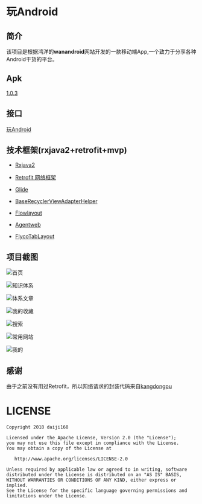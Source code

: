 
玩Android
========
简介
----
该项目是根据鸿洋的**wanandroid**网站开发的一款移动端App,一个致力于分享各种Android干货的平台。


Apk
----
[1.0.3](https://www.pgyer.com/SDIx)

接口
----
[玩Android](http://www.wanandroid.com/blog/show/2)

技术框架(rxjava2+retrofit+mvp)
-----------------------------
- [Rxjava2](https://github.com/amitshekhariitbhu/RxJava2-Android-Samples)

- [Retrofit 网络框架](http://square.github.io/retrofit/)

- [Glide](https://github.com/bumptech/glide)

- [BaseRecyclerViewAdapterHelper](https://github.com/CymChad/BaseRecyclerViewAdapterHelper)

- [Flowlayout](https://github.com/hongyangAndroid/FlowLayout)

- [Agentweb](https://github.com/Justson/AgentWeb)

- [FlycoTabLayout](https://github.com/H07000223/FlycoTabLayout)


项目截图
-------
![首页](E:\studioWorkSpace\WanAndroid\screenshot\Screenshot_2018-06-20-13-47-49.png)

![知识体系](E:\studioWorkSpace\WanAndroid\screenshot\Screenshot_2018-06-20-13-48-35.png)

![体系文章](E:\studioWorkSpace\WanAndroid\screenshot\Screenshot_2018-06-20-13-49-14.png)

![我的收藏](E:\studioWorkSpace\WanAndroid\screenshot\Screenshot_2018-06-20-13-49-14.png)

![搜索](E:\studioWorkSpace\WanAndroid\screenshot\Screenshot_2018-06-20-13-48-23.png)

![常用网站](‪E:\studioWorkSpace\WanAndroid\screenshot\Screenshot_2018-06-20-13-48-14.png)

![我的](E:\studioWorkSpace\WanAndroid\screenshot\Screenshot_2018-06-20-13-49-08.png)

感谢
------
由于之前没有用过Retrofit，所以网络请求的封装代码来自[kangdongpu](https://github.com/kangdongpu/WanAndroid)

LICENSE
=======

    Copyright 2018 daiji168

    Licensed under the Apache License, Version 2.0 (the "License");
    you may not use this file except in compliance with the License.
    You may obtain a copy of the License at
    
       http://www.apache.org/licenses/LICENSE-2.0
    
    Unless required by applicable law or agreed to in writing, software
    distributed under the License is distributed on an "AS IS" BASIS,
    WITHOUT WARRANTIES OR CONDITIONS OF ANY KIND, either express or implied.
    See the License for the specific language governing permissions and
    limitations under the License.
